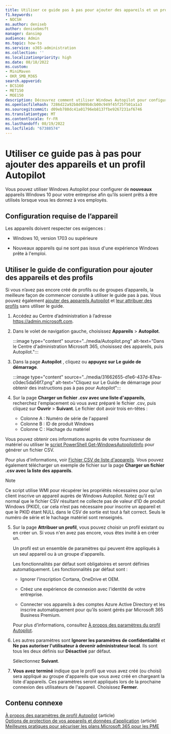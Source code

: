 ```yaml
---
title: Utiliser ce guide pas à pas pour ajouter des appareils et un profil Autopilot
f1.keywords:
- NOCSH
ms.author: deniseb
author: denisebmsft
manager: dansimp
audience: Admin
ms.topic: how-to
ms.service: o365-administration
ms.collection: ''
ms.localizationpriority: high
ms.date: 08/18/2022
ms.custom:
- MiniMaven
- OKR_SMB_M365
search.appverid:
- BCS160
- MET150
- MOE150
description: Découvrez comment utiliser Windows Autopilot pour configurer de nouveaux appareils Windows 10 pour votre entreprise afin qu’ils soient prêts à être utilisés par les employés.
ms.openlocfilehash: 7286d22a92b8d989b8cb00c949f45f25f501a1a3
ms.sourcegitcommit: d09eb780dc41a01796eb8137fbe9267231af6746
ms.translationtype: MT
ms.contentlocale: fr-FR
ms.lasthandoff: 08/19/2022
ms.locfileid: "67388574"
---
```

# <a name="use-this-step-by-step-guide-to-add-autopilot-devices-and-profile"></a>Utiliser ce guide pas à pas pour ajouter des appareils et un profil Autopilot

Vous pouvez utiliser Windows Autopilot pour configurer de **nouveaux** appareils Windows 10 pour votre entreprise afin qu’ils soient prêts à être utilisés lorsque vous les donnez à vos employés.
  
## <a name="device-requirements"></a>Configuration requise de l’appareil

Les appareils doivent respecter ces exigences :
  
- Windows 10, version 1703 ou supérieure

- Nouveaux appareils qui ne sont pas issus d'une expérience Windows prête à l'emploi.

## <a name="use-the-setup-guide-to-add-devices-and-profiles"></a>Utiliser le guide de configuration pour ajouter des appareils et des profils

Si vous n’avez pas encore créé de profils ou de groupes d’appareils, la meilleure façon de commencer consiste à utiliser le guide pas à pas. Vous pouvez également [ajouter des appareils Autopilot](m365bp-create-and-edit-Autopilot-devices.md) et [leur attribuer des profils](../admin/devices/create-and-edit-Autopilot-profiles.md) sans utiliser le guide.
  
1. Accédez au Centre d’administration à l’adresse <a href="https://go.microsoft.com/fwlink/p/?linkid=837890" target="_blank">https://admin.microsoft.com</a>.

2. Dans le volet de navigation gauche, choisissez **Appareils** \> **Autopilot**.

    :::image type="content" source="../media/Autopilot.png" alt-text="Dans le Centre d'administration Microsoft 365, choisissez des appareils, puis Autopilot.":::
  
3. Dans la page **Autopilot** , cliquez ou **appuyez sur Le guide de démarrage**.

    :::image type="content" source="../media/31662655-d1e6-437d-87ea-c0dec5da56f7.png" alt-text="Cliquez sur Le Guide de démarrage pour obtenir des instructions pas à pas pour Autopilot":::
  
4. Sur la page **Charger un fichier .csv avec une liste d'appareils**, recherchez l'emplacement où vous avez préparé le fichier .csv, puis cliquez sur **Ouvrir** \> **Suivant**. Le fichier doit avoir trois en-têtes :

    - Colonne A : Numéro de série de l'appareil
    - Colonne B : ID de produit Windows
    - Colonne C : Hachage du matériel

Vous pouvez obtenir ces informations auprès de votre fournisseur de matériel ou utiliser le [script PowerShell Get-WindowsAutopilotInfo](https://www.powershellgallery.com/packages/Get-WindowsAutopilotInfo) pour générer un fichier CSV.

Pour plus d'informations, voir [Fichier CSV de liste d'appareils](../admin/misc/device-list.md). Vous pouvez également télécharger un exemple de fichier sur la page **Charger un fichier .csv avec la liste des appareils**.

> [!NOTE]
> Ce script utilise WMI pour récupérer les propriétés nécessaires pour qu’un client inscrive un appareil auprès de Windows Autopilot. Notez qu’il est normal que le fichier CSV résultant ne collecte pas de valeur d’ID de produit Windows (PKID), car cela n’est pas nécessaire pour inscrire un appareil et que le PKID étant NULL dans le CSV de sortie est tout à fait correct. Seuls le numéro de série et le hachage matériel sont renseignés.

5. Sur la page **Attribuer un profil**, vous pouvez choisir un profil existant ou en créer un. Si vous n'en avez pas encore, vous êtes invité à en créer un.

    Un proﬁl est un ensemble de paramètres qui peuvent être appliqués à un seul appareil ou à un groupe d'appareils.

    Les fonctionnalités par défaut sont obligatoires et seront définies automatiquement. Les fonctionnalités par défaut sont :

    - Ignorer l'inscription Cortana, OneDrive et OEM.

    - Créez une expérience de connexion avec l'identité de votre entreprise.

    - Connecter vos appareils à des comptes Azure Active Directory et les inscrire automatiquement pour qu’ils soient gérés par Microsoft 365 Business Premium.

    Pour plus d’informations, consultez [À propos des paramètres du profil Autopilot](m365bp-Autopilot-profile-settings.md).

6. Les autres paramètres sont **Ignorer les paramètres de confidentialité** et **Ne pas autoriser l'utilisateur à devenir administrateur local**. Ils sont tous les deux définis sur **Désactivé** par défaut.

    Sélectionnez **Suivant**.

7. **Vous avez terminé** indique que le profil que vous avez créé (ou choisi) sera appliqué au groupe d'appareils que vous avez créé en chargeant la liste d'appareils. Ces paramètres seront appliqués lors de la prochaine connexion des utilisateurs de l'appareil. Choisissez **Fermer**.

## <a name="related-content"></a>Contenu connexe

[À propos des paramètres de profil Autopilot](../business-premium/m365bp-Autopilot-profile-settings.md) (article)\
[Options de protection de vos appareils et données d’application](../admin/basic-mobility-security/choose-between-basic-mobility-and-security-and-intune.md) (article)\
[Meilleures pratiques pour sécuriser les plans Microsoft 365 pour les PME](../admin/security-and-compliance/secure-your-business-data.md)
